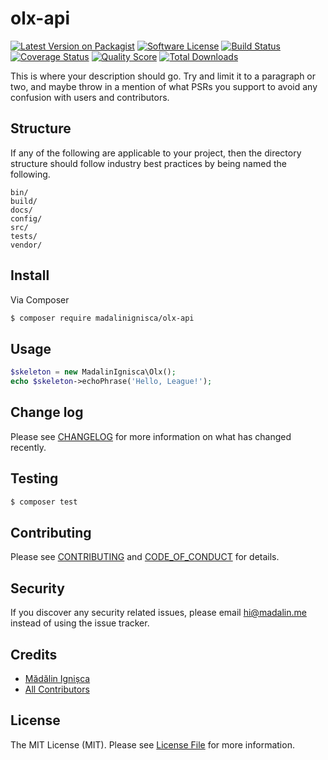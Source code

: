 # olx-api

[![Latest Version on Packagist][ico-version]][link-packagist]
[![Software License][ico-license]](LICENSE.md)
[![Build Status][ico-travis]][link-travis]
[![Coverage Status][ico-scrutinizer]][link-scrutinizer]
[![Quality Score][ico-code-quality]][link-code-quality]
[![Total Downloads][ico-downloads]][link-downloads]

This is where your description should go. Try and limit it to a paragraph or two, and maybe throw in a mention of what
PSRs you support to avoid any confusion with users and contributors.

## Structure

If any of the following are applicable to your project, then the directory structure should follow industry best practices by being named the following.

```
bin/
build/
docs/
config/
src/
tests/
vendor/
```


## Install

Via Composer

``` bash
$ composer require madalinignisca/olx-api
```

## Usage

``` php
$skeleton = new MadalinIgnisca\Olx();
echo $skeleton->echoPhrase('Hello, League!');
```

## Change log

Please see [CHANGELOG](CHANGELOG.md) for more information on what has changed recently.

## Testing

``` bash
$ composer test
```

## Contributing

Please see [CONTRIBUTING](CONTRIBUTING.md) and [CODE_OF_CONDUCT](CODE_OF_CONDUCT.md) for details.

## Security

If you discover any security related issues, please email hi@madalin.me instead of using the issue tracker.

## Credits

- [Mădălin Ignișca][link-author]
- [All Contributors][link-contributors]

## License

The MIT License (MIT). Please see [License File](LICENSE.md) for more information.

[ico-version]: https://img.shields.io/packagist/v/madalinignisca/olx-api.svg?style=flat-square
[ico-license]: https://img.shields.io/badge/license-MIT-brightgreen.svg?style=flat-square
[ico-travis]: https://img.shields.io/travis/madalinignisca/olx-api/master.svg?style=flat-square
[ico-scrutinizer]: https://img.shields.io/scrutinizer/coverage/g/madalinignisca/olx-api.svg?style=flat-square
[ico-code-quality]: https://img.shields.io/scrutinizer/g/madalinignisca/olx-api.svg?style=flat-square
[ico-downloads]: https://img.shields.io/packagist/dt/madalinignisca/olx-api.svg?style=flat-square

[link-packagist]: https://packagist.org/packages/madalinignisca/olx-api
[link-travis]: https://travis-ci.org/madalinignisca/olx-api
[link-scrutinizer]: https://scrutinizer-ci.com/g/madalinignisca/olx-api/code-structure
[link-code-quality]: https://scrutinizer-ci.com/g/madalinignisca/olx-api
[link-downloads]: https://packagist.org/packages/madalinignisca/olx-api
[link-author]: https://github.com/madalinignisca
[link-contributors]: ../../contributors
